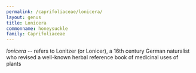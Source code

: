 ```yaml
---
permalink: /caprifoliaceae/lonicera/
layout: genus
title: Lonicera
commonname: honeysuckle
family: Caprifoliaceae
---
```


*lonicera* -- refers to Lonitzer (or Lonicer), a 16th century German naturalist who revised a well-known herbal reference book of medicinal uses of plants
